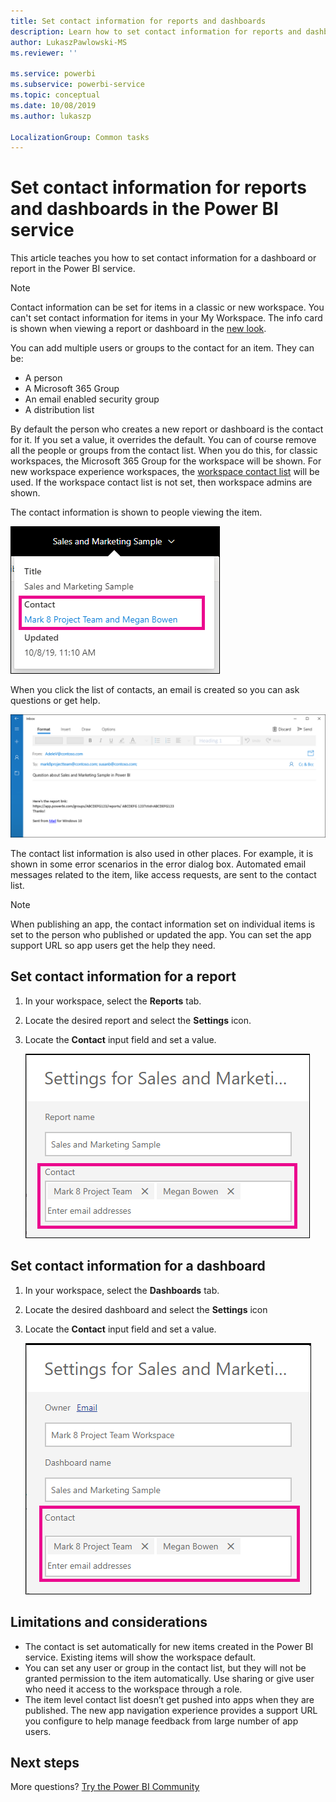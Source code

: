 ```yaml
---
title: Set contact information for reports and dashboards
description: Learn how to set contact information for reports and dashboards.
author: LukaszPawlowski-MS
ms.reviewer: ''

ms.service: powerbi
ms.subservice: powerbi-service
ms.topic: conceptual
ms.date: 10/08/2019
ms.author: lukaszp

LocalizationGroup: Common tasks
---
```

# Set contact information for reports and dashboards in the Power BI service
This article teaches you how to set contact information for a dashboard or report in the Power BI service.

> [!NOTE]
> Contact information can be set for items in a classic or new workspace. You can't set contact information for items in your My Workspace. The info card is shown when viewing a report or dashboard in the [new look](../consumer/service-new-look.md).

You can add multiple users or groups to the contact for an item. They can be:
* A person
* A Microsoft 365 Group
* An email enabled security group
* A distribution list

By default the person who creates a new report or dashboard is the contact for it. If you set a value, it overrides the default. You can of course remove all the people or groups from the contact list. When you do this, for classic workspaces, the Microsoft 365 Group for the workspace will be shown. For new workspace experience workspaces, the [workspace contact list](../collaborate-share/service-create-the-new-workspaces.md#create-a-contact-list) will be used. If the workspace contact list is not set, then workspace admins are shown.

The contact information is shown to people viewing the item. 

 ![service report contact](media/service-item-contact/service-report-contact.png)

When you click the list of contacts, an email is created so you can ask questions or get help. 

 ![service contact email](media/service-item-contact/service-contact-email.png)
 
The contact list information is also used in other places. For example, it is shown in some error scenarios in the error dialog box. Automated email messages related to the item, like access requests, are sent to the contact list. 

> [!NOTE]
> When publishing an app, the contact information set on individual items is set to the person who published or updated the app. You can set the app support URL so app users get the help they need.

## Set contact information for a report
1. In your workspace, select the **Reports** tab.
2. Locate the desired report and select the **Settings** icon.
3. Locate the **Contact** input field and set a value.

     ![service report contact setting](media/service-item-contact/service-report-contact-setting.png)

## Set contact information for a dashboard
1. In your workspace, select the **Dashboards** tab.
2. Locate the desired dashboard and select the **Settings** icon
3. Locate the **Contact** input field and set a value.

     ![service dashboard contact setting](media/service-item-contact/service-dashboard-contact-setting.png)

## Limitations and considerations
* The contact is set automatically for new items created in the Power BI service. Existing items will show the workspace default.
* You can set any user or group in the contact list, but they will not be granted permission to the item automatically. Use sharing or give user who need it access to the workspace through a role. 
* The item level contact list doesn’t get pushed into apps when they are published. The new app navigation experience provides a support URL you configure to help manage feedback from large number of app users.


## Next steps

More questions? [Try the Power BI Community](https://community.powerbi.com/)

